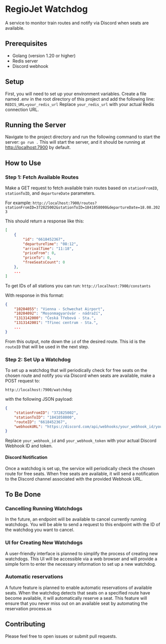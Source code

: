 # RegioJet Watchdog
A service to monitor train routes and notify via Discord when seats are available.

## Prerequisites
- Golang (version 1.20 or higher)
- Redis server
- Discord webhook

## Setup
First, you will need to set up your environment variables. Create a file named .env in the root directory of this project and add the following line:
```REDIS_URL=your_redis_url```
Replace `your_redis_url` with your actual Redis connection URL.

## Running the Server
Navigate to the project directory and run the following command to start the server:
```go run .```
This will start the server, and it should be running at [http://localhost:7900](http://localhost:7900) by default.

## How to Use

### Step 1: Fetch Available Routes
Make a GET request to fetch available train routes based on `stationFromID`, `stationToID`, and `departureDate` parameters.

For example:
```http://localhost:7900/routes?stationFromID=372825002&stationToID=1841058000&departureDate=18.08.2023```

This should return a response like this:
```json
[
    {
        "id": "6618452367",
        "departureTime": "08:12",
        "arrivalTime": "11:18",
        "priceFrom": 0,
        "priceTo": 0,
        "freeSeatsCount": 0
    },
    ...
]
```

To get IDs of all stations you can run:
```http://localhost:7900/constants```

With response in this format:
```json
{
    "10204055": "Vienna - Schwechat Airport",
    "10204092": "Mosonmagyaróvár - nádraží",
    "1313142000": "Česká Třebová - Sta.",
    "1313142001": "Třinec centrum - Sta.",
    ...
}
```

From this output, note down the `id` of the desired route. This id is the `routeID` that will be used in the next step.

### Step 2: Set Up a Watchdog

To set up a watchdog that will periodically check for free seats on the chosen route and notify you via Discord when seats are available, make a POST request to:

```http://localhost:7900/watchdog```

with the following JSON payload:
```json
{
    "stationFromID": "372825002",
    "stationToID": "1841058000",
    "routeID": "6618452367",
    "webhookURL": "https://discord.com/api/webhooks/your_webhook_id/your_webhook_token"
}
```


Replace `your_webhook_id` and `your_webhook_token` with your actual Discord Webhook ID and token.

#### Discord Notification
Once a watchdog is set up, the service will periodically check the chosen route for free seats. When free seats are available, it will send a notification to the Discord channel associated with the provided Webhook URL.

## To Be Done

### Cancelling Running Watchdogs
In the future, an endpoint will be available to cancel currently running watchdogs. You will be able to send a request to this endpoint with the ID of the watchdog you want to cancel.

### UI for Creating New Watchdogs
A user-friendly interface is planned to simplify the process of creating new watchdogs. This UI will be accessible via a web browser and will provide a simple form to enter the necessary information to set up a new watchdog.

### Automatic reservations
A future feature is planned to enable automatic reservations of available seats. When the watchdog detects that seats on a specified route have become available, it will automatically reserve a seat. This feature will ensure that you never miss out on an available seat by automating the reservation process.ss

## Contributing
Please feel free to open issues or submit pull requests.
